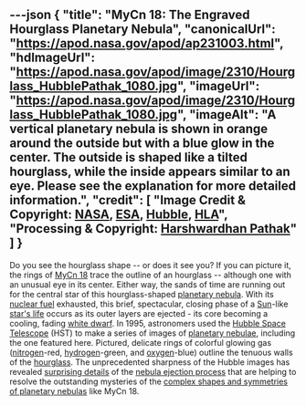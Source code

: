 ---json
{
  "title": "MyCn 18: The Engraved Hourglass Planetary Nebula",
  "canonicalUrl": "https://apod.nasa.gov/apod/ap231003.html",
  "hdImageUrl": "https://apod.nasa.gov/apod/image/2310/Hourglass_HubblePathak_1080.jpg",
  "imageUrl": "https://apod.nasa.gov/apod/image/2310/Hourglass_HubblePathak_1080.jpg",
  "imageAlt": "A vertical planetary nebula is shown in orange around the outside but with a blue glow in the center. The outside is shaped like a tilted hourglass, while the inside appears similar to an eye. Please see the explanation for more detailed information.",
  "credit": [
    "Image Credit & Copyright: [NASA](https://www.nasa.gov/), [ESA](https://www.esa.int/), [Hubble](https://www.nasa.gov/mission_pages/hubble/about), [HLA](https://hla.stsci.edu/)",
    "Processing & Copyright: [Harshwardhan Pathak](https://www.instagram.com/mr.cosmic.wanderer/)"
  ]
}
---

Do you see the hourglass shape -- or does it see you? If you can picture it, the rings of [MyCn 18](https://en.wikipedia.org/wiki/Engraved_Hourglass_Nebula) trace the outline of an hourglass -- although one with an unusual eye in its center. Either way, the sands of time are running out for the central star of this hourglass-shaped [planetary nebula](https://en.wikipedia.org/wiki/Planetary_nebula). With its [nuclear fuel](https://www.nasa.gov/directorates/spacetech/game_changing_development/Nuclear_Thermal_Propulsion_Deep_Space_Exploration) exhausted, this brief, spectacular, closing phase of a [Sun](https://science.nasa.gov/sun/)\-like [star's life](http://apod.pl/htmltest/gifcity/msblues.html) occurs as its outer layers are ejected - its core becoming a cooling, fading [white dwarf](https://apod.nasa.gov/apod/ap000910.html). In 1995, astronomers used the [Hubble Space Telescope](https://apod.nasa.gov/apod/ap010806.html) (HST) to make a series of images of [planetary nebulae](https://esahubble.org/wordbank/planetary-nebula/), including the one featured here. Pictured, delicate rings of colorful glowing gas ([nitrogen](https://periodic.lanl.gov/7.shtml)\-red, [hydrogen](http://www.youtube.com/watch?v=lFptgQ8GA_U)\-green, and [oxygen](http://education.jlab.org/itselemental/ele008.html)\-blue) outline the tenuous walls of the [hourglass](https://en.wikipedia.org/wiki/Hourglass). The unprecedented sharpness of the Hubble images has revealed [surprising details](https://ui.adsabs.harvard.edu/abs/2018PASA...35...27M/abstract) of the [nebula ejection process](https://apod.nasa.gov/apod/ap200630.html) that are helping to resolve the outstanding mysteries of the [complex shapes and symmetries of planetary nebulas](http://faculty.washington.edu/balick/pPNe/) like MyCn 18.
